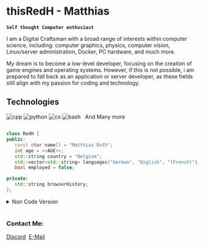 # thisRedH - Matthias

**`Self thought Computer enthusiast`**

I am a Digital Craftsman with a broad range of interests within computer science, including: computer graphics, physics, computer vision, Linux/server administration, Docker, PC hardware, and much more.

My dream is to become a low-level developer, focusing on the creation of game engines and operating systems. However, if this is not possible, i am prepared to fall back as an application or server developer, as these fields still align with my passion for coding and technology.

## Technologies

![cpp]()
![python]()
![cs]()
![bash]() &nbsp; And Many more

##
```cpp
class RedH {
public:
   const char name[] = "Matthias Roth";
   int age = <+AGE+>;
   std::string country = "Belgium";
   std::vector<std::string> languages{"German", "English", "(French)"};
   bool employed = false;

private:
   std::string browserHistory;
};
```

<details><summary>Non Code Version</summary>
	&emsp;&emsp;Name: Matthias Roth<br>
	&emsp;&emsp;Age: <+AGE+><br>
	&emsp;&emsp;Country: Belgium<br>
	&emsp;&emsp;Languages: German, English, (French)<br>
	&emsp;&emsp;Employed: No
</details>

#

<h3>Contact Me:</h3>
<a href="https://discordapp.com/users/1048765572109832252">Discord</a>&nbsp;
<a href="mailto:redh.the.dev@gmail.com">E-Mail</a>

<!-- ![thisRedH's top langs](https://github-readme-stats.vercel.app/api/top-langs/?username=thisRedH&theme=dracula&hide_border=false&include_all_commits=true&count_private=true&layout=compact) -->
